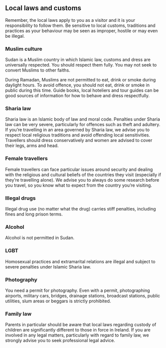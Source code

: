 ## Local laws and customs

Remember, the local laws apply to you as a visitor and it is your responsibility to follow them. Be sensitive to local customs, traditions and practices as your behaviour may be seen as improper, hostile or may even be illegal.

### **Muslim culture**

Sudan is a Muslim country in which Islamic law, customs and dress are universally respected. You should respect them fully. You may not seek to convert Muslims to other faiths.

During Ramadan, Muslims are not permitted to eat, drink or smoke during daylight hours. To avoid offence, you should not eat, drink or smoke in public during this time. Guide books, local hoteliers and tour guides can be good sources of information for how to behave and dress respectfully.

### **Sharia law**

Sharia law is an Islamic body of law and moral code. Penalties under Sharia law can be very severe, particularly for offences such as theft and adultery. If you’re travelling in an area governed by Sharia law, we advise you to respect local religious traditions and avoid offending local sensitivities. Travellers should dress conservatively and women are advised to cover their legs, arms and head.

### **Female travellers**

Female travellers can face particular issues around security and dealing with the religious and cultural beliefs of the countries they visit (especially if they’re travelling alone). We advise you to always do some research before you travel, so you know what to expect from the country you’re visiting.

### **Illegal drugs**

Illegal drug use (no matter what the drug) carries stiff penalties, including fines and long prison terms.

### **Alcohol**

Alcohol is not permitted in Sudan.

### **LGBT**

Homosexual practices and extramarital relations are illegal and subject to severe penalties under Islamic Sharia law.

### **Photography**

You need a permit for photography. Even with a permit, photographing airports, military cars, bridges, drainage stations, broadcast stations, public utilities, slum areas or beggars is strictly prohibited.

### **Family law**

Parents in particular should be aware that local laws regarding custody of children are significantly different to those in force in Ireland. If you are involved in any legal matters, particularly with regard to family law, we strongly advise you to seek professional legal advice.